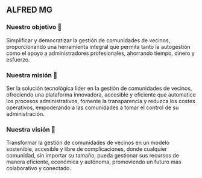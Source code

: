 ## ALFRED MG

### Nuestro objetivo  🎯
Simplificar y democratizar la gestión de comunidades de vecinos, proporcionando una herramienta integral que permita tanto la autogestión como el apoyo a administradores profesionales, ahorrando tiempo, dinero y esfuerzo.

### Nuestra misión 🗽
Ser la solución tecnológica líder en la gestión de comunidades de vecinos, ofreciendo una plataforma innovadora, accesible y eficiente que automatice los procesos administrativos, fomente la transparencia y reduzca los costes operativos, empoderando a las comunidades a tomar el control de su administración.

### Nuestra visión 🧐
Transformar la gestión de comunidades de vecinos en un modelo sostenible, accesible y libre de complicaciones, donde cualquier comunidad, sin importar su tamaño, pueda gestionar sus recursos de manera eficiente, económica y autónoma, promoviendo un futuro más colaborativo y conectado.
